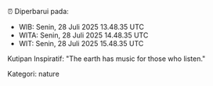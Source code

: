 ⏰ Diperbarui pada:
- WIB: Senin, 28 Juli 2025 13.48.35 UTC
- WITA: Senin, 28 Juli 2025 14.48.35 UTC
- WIT: Senin, 28 Juli 2025 15.48.35 UTC

Kutipan Inspiratif:
"The earth has music for those who listen."


Kategori: nature

